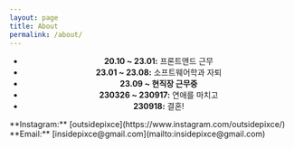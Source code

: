 ```yaml
---
layout: page
title: About
permalink: /about/
---
```


<div align="center">

- **20.10 ~ 23.01:** 프론트앤드 근무
- **23.01 ~ 23.08:** 소프트웨어학과 자퇴
- **23.09 ~ 현직장 근무중**
- **230326 ~ 230917:** 연애를 마치고
- **230918:** 결혼!

</div>
**Instagram:** [outsidepixce](https://www.instagram.com/outsidepixce/)  
**Email:** [insidepixce@gmail.com](mailto:insidepixce@gmail.com)
